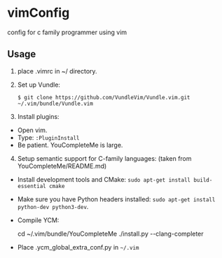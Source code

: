 # vimConfig
config for c family programmer using vim

## Usage
1. place .vimrc in ~/ directory.
2. Set up Vundle:

   `$ git clone https://github.com/VundleVim/Vundle.vim.git ~/.vim/bundle/Vundle.vim`
3. Install plugins:
* Open vim.
* Type: `:PluginInstall`
* Be patient. YouCompleteMe is large.
4. Setup semantic support for C-family languages: (taken from YouCompleteMe/README.md)
* Install development tools and CMake: `sudo apt-get install build-essential cmake`
* Make sure you have Python headers installed: `sudo apt-get install python-dev
python3-dev`.
* Compile YCM:

    cd ~/.vim/bundle/YouCompleteMe
    ./install.py --clang-completer
* Place .ycm_global_extra_conf.py in `~/.vim`
